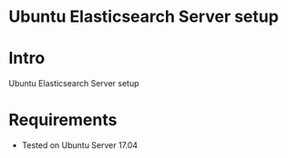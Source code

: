 # Ubuntu Elasticsearch Server setup

Intro
=========

Ubuntu Elasticsearch Server setup

Requirements
=========

* Tested on Ubuntu Server 17.04